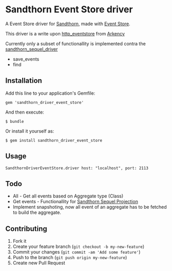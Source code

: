 # Sandthorn Event Store driver

A Event Store driver for [Sandthorn](https://github.com/Sandthorn/sandthorn), made with [Event Store](geteventstore.com).

This driver is a write upon [http_eventstore](https://github.com/arkency/http_eventstore) from [Arkency](http://arkency.com)

Currently only a subset of functionallity is implemented contra the [sandthorn_sequel_driver](https://github.com/Sandthorn/sandthorn_sequel_driver)

* save_events
* find

## Installation

Add this line to your application's Gemfile:

    gem 'sandthorn_driver_event_store'

And then execute:

    $ bundle

Or install it yourself as:

    $ gem install sandthorn_driver_event_store

## Usage

    SandthornDriverEventStore.driver host: "localhost", port: 2113
   
## Todo

 * All - Get all events based on Aggregate type (Class)
 * Get events - Functionallity for [Sandthorn Sequel Projection](https://github.com/Sandthorn/sandthorn_sequel_projection) 
 * Implement snapshoting, now all event of an aggregate has to be fetched to build the aggregate.

## Contributing

1. Fork it
2. Create your feature branch (`git checkout -b my-new-feature`)
3. Commit your changes (`git commit -am 'Add some feature'`)
4. Push to the branch (`git push origin my-new-feature`)
5. Create new Pull Request
